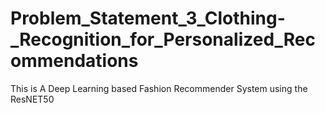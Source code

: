 # Problem_Statement_3_Clothing-_Recognition_for_Personalized_Recommendations
This is A Deep Learning based Fashion Recommender System using the ResNET50
